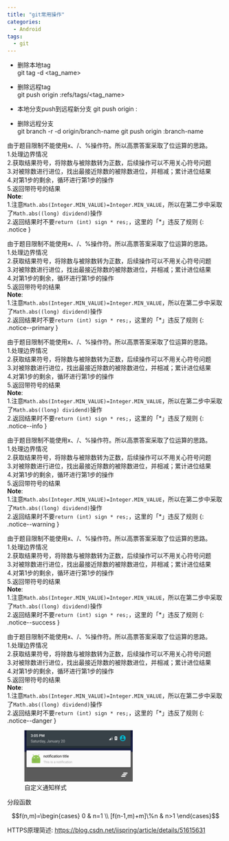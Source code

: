 ```yaml
---
title: "git常用操作"
categories:
  - Android
tags:
  - git
---
```



- 删除本地tag  
  git tag -d <tag_name>

- 删除远程tag  
  git push origin :refs/tags/<tag_name>

- 本地分支push到远程新分支
  git push origin <local>:<master>

- 删除远程分支  
  git branch -r -d origin/branch-name
  git push origin :branch-name


由于题目限制不能使用x、/、%操作符。所以高票答案采取了位运算的思路。  
1.处理边界情况  
2.获取结果符号，将除数与被除数转为正数，后续操作可以不用关心符号问题  
3.对被除数进行进位，找出最接近除数的被除数进位，并相减；累计进位结果  
4.对第1步的剩余，循环进行第1步的操作  
5.返回带符号的结果  
**Note**:  
1.注意`Math.abs(Integer.MIN_VALUE)=Integer.MIN_VALUE`，所以在第二步中采取了`Math.abs((long) dividend)`操作  
2.返回结果时不要`return (int) sign * res;`，这里的「\*」违反了规则
{: .notice }

由于题目限制不能使用x、/、%操作符。所以高票答案采取了位运算的思路。  
1.处理边界情况  
2.获取结果符号，将除数与被除数转为正数，后续操作可以不用关心符号问题  
3.对被除数进行进位，找出最接近除数的被除数进位，并相减；累计进位结果  
4.对第1步的剩余，循环进行第1步的操作  
5.返回带符号的结果  
**Note**:  
1.注意`Math.abs(Integer.MIN_VALUE)=Integer.MIN_VALUE`，所以在第二步中采取了`Math.abs((long) dividend)`操作  
2.返回结果时不要`return (int) sign * res;`，这里的「\*」违反了规则
{: .notice--primary }

由于题目限制不能使用x、/、%操作符。所以高票答案采取了位运算的思路。  
1.处理边界情况  
2.获取结果符号，将除数与被除数转为正数，后续操作可以不用关心符号问题  
3.对被除数进行进位，找出最接近除数的被除数进位，并相减；累计进位结果  
4.对第1步的剩余，循环进行第1步的操作  
5.返回带符号的结果  
**Note**:  
1.注意`Math.abs(Integer.MIN_VALUE)=Integer.MIN_VALUE`，所以在第二步中采取了`Math.abs((long) dividend)`操作  
2.返回结果时不要`return (int) sign * res;`，这里的「\*」违反了规则
{: .notice--info }

由于题目限制不能使用x、/、%操作符。所以高票答案采取了位运算的思路。  
1.处理边界情况  
2.获取结果符号，将除数与被除数转为正数，后续操作可以不用关心符号问题  
3.对被除数进行进位，找出最接近除数的被除数进位，并相减；累计进位结果  
4.对第1步的剩余，循环进行第1步的操作  
5.返回带符号的结果  
**Note**:  
1.注意`Math.abs(Integer.MIN_VALUE)=Integer.MIN_VALUE`，所以在第二步中采取了`Math.abs((long) dividend)`操作  
2.返回结果时不要`return (int) sign * res;`，这里的「\*」违反了规则
{: .notice--warning }

由于题目限制不能使用x、/、%操作符。所以高票答案采取了位运算的思路。  
1.处理边界情况  
2.获取结果符号，将除数与被除数转为正数，后续操作可以不用关心符号问题  
3.对被除数进行进位，找出最接近除数的被除数进位，并相减；累计进位结果  
4.对第1步的剩余，循环进行第1步的操作  
5.返回带符号的结果  
**Note**:  
1.注意`Math.abs(Integer.MIN_VALUE)=Integer.MIN_VALUE`，所以在第二步中采取了`Math.abs((long) dividend)`操作  
2.返回结果时不要`return (int) sign * res;`，这里的「\*」违反了规则
{: .notice--success }

由于题目限制不能使用x、/、%操作符。所以高票答案采取了位运算的思路。  
1.处理边界情况  
2.获取结果符号，将除数与被除数转为正数，后续操作可以不用关心符号问题  
3.对被除数进行进位，找出最接近除数的被除数进位，并相减；累计进位结果  
4.对第1步的剩余，循环进行第1步的操作  
5.返回带符号的结果  
**Note**:  
1.注意`Math.abs(Integer.MIN_VALUE)=Integer.MIN_VALUE`，所以在第二步中采取了`Math.abs((long) dividend)`操作  
2.返回结果时不要`return (int) sign * res;`，这里的「\*」违反了规则
{: .notice--danger }

<figure style="width: 50%" class="align-center">
    <img src="/assets/images/android/remoteviews-custom-notification.png">
    <figcaption>自定义通知样式</figcaption>
</figure>

分段函数  

$$f(n,m)=\begin{cases} 0 & n=1 \\ [f(n-1,m)+m]\%n & n>1 \end{cases}$$

HTTPS原理简述: https://blog.csdn.net/iispring/article/details/51615631